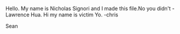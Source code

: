 Hello. My name is Nicholas Signori and I made this file.No you didn't - Lawrence Hua.
Hi my name is victim
Yo. -chris

Sean
